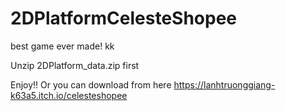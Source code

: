 # 2DPlatformCelesteShopee
best game ever made! kk

Unzip 2DPlatform_data.zip first

Enjoy!!
Or you can download from here
https://lanhtruonggiang-k63a5.itch.io/celesteshopee
